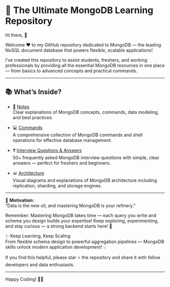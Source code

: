 # 🍃 The Ultimate MongoDB Learning Repository

Hi there, 🙌

Welcome ❤️ to my GitHub repository dedicated to MongoDB — the leading NoSQL document database that powers flexible, scalable applications!

I’ve created this repository to assist students, freshers, and working professionals by providing all the essential MongoDB resources in one place — from basics to advanced concepts and practical commands.

---

## 📚 What’s Inside?

- 📓 [Notes](./Notes.md)  
  Clear explanations of MongoDB concepts, commands, data modeling, and best practices.

- 💻 [Commands](./Commands.md)  
  A comprehensive collection of MongoDB commands and shell operations for effective database management.

- ❓ [Interview Questions & Answers](./Interview-QA.md)  
  50+ frequently asked MongoDB interview questions with simple, clear answers — perfect for freshers and beginners.

- 📊 [Architecture](./Architecture.md)  
  Visual diagrams and explanations of MongoDB architecture including replication, sharding, and storage engines.

---

🌟 **Motivation:**  
“Data is the new oil, and mastering MongoDB is your refinery.”

Remember: Mastering MongoDB takes time — each query you write and schema you design builds your expertise! Keep exploring, experimenting, and stay curious — a strong backend starts here! 🚀

✨ Keep Learning, Keep Scaling  
From flexible schema design to powerful aggregation pipelines — MongoDB skills unlock modern application development! 💡

If you find this helpful, please star ⭐ the repository and share it with fellow developers and data enthusiasts.

---

Happy Coding! 🍃🚀

